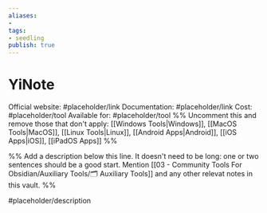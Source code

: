 ```yaml
---
aliases: 
- 
tags:
- seedling
publish: true
---
```


# YiNote

Official website: #placeholder/link 
Documentation: #placeholder/link 
Cost: #placeholder/tool
Available for: #placeholder/tool %% Uncomment this and remove those that don't apply: [[Windows Tools|Windows]], [[MacOS Tools|MacOS]], [[Linux Tools|Linux]], [[Android Apps|Android]], [[iOS Apps|iOS]], [[iPadOS Apps]] %%

%% Add a description below this line. It doesn't need to be long: one or two sentences should be a good start. Mention [[03 - Community Tools For Obsidian/Auxiliary Tools/🗂️ Auxiliary Tools]] and any other relevat notes in this vault. %%

#placeholder/description 
